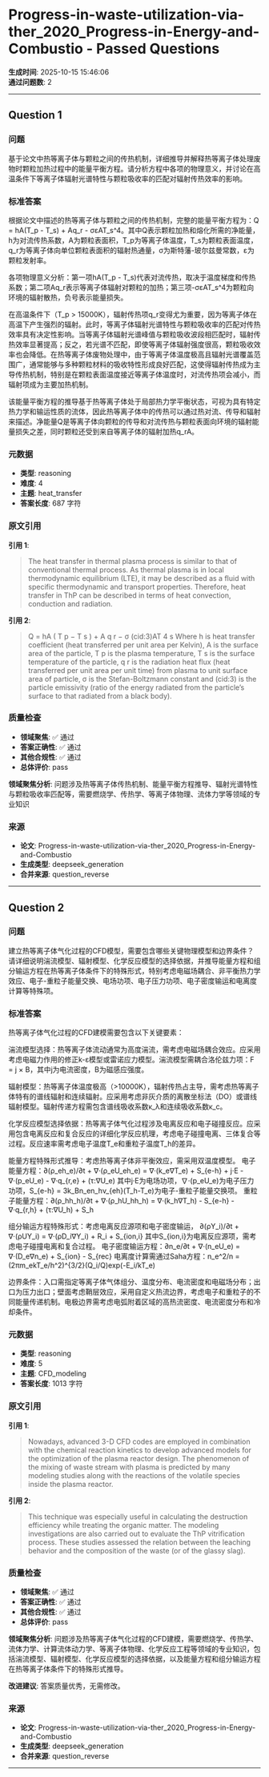 # Progress-in-waste-utilization-via-ther_2020_Progress-in-Energy-and-Combustio - Passed Questions

**生成时间**: 2025-10-15 15:46:06  
**通过问题数**: 2

---

## Question 1

### 问题

基于论文中热等离子体与颗粒之间的传热机制，详细推导并解释热等离子体处理废物时颗粒加热过程中的能量平衡方程。请分析方程中各项的物理意义，并讨论在高温条件下等离子体辐射光谱特性与颗粒吸收率的匹配对辐射传热效率的影响。

### 标准答案

根据论文中描述的热等离子体与颗粒之间的传热机制，完整的能量平衡方程为：Q = hA(T_p - T_s) + Aq_r - σεAT_s^4。其中Q表示颗粒加热和熔化所需的净能量，h为对流传热系数，A为颗粒表面积，T_p为等离子体温度，T_s为颗粒表面温度，q_r为等离子体向单位颗粒表面积的辐射热通量，σ为斯特藩-玻尔兹曼常数，ε为颗粒发射率。

各项物理意义分析：第一项hA(T_p - T_s)代表对流传热，取决于温度梯度和传热系数；第二项Aq_r表示等离子体辐射对颗粒的加热；第三项-σεAT_s^4为颗粒向环境的辐射散热，负号表示能量损失。

在高温条件下（T_p > 15000K），辐射传热项q_r变得尤为重要，因为等离子体在高温下产生强烈的辐射。此时，等离子体辐射光谱特性与颗粒吸收率的匹配对传热效率具有决定性影响。当等离子体辐射光谱峰值与颗粒吸收波段相匹配时，辐射传热效率显著提高；反之，若光谱不匹配，即使等离子体辐射强度很高，颗粒吸收效率也会降低。在热等离子体废物处理中，由于等离子体温度极高且辐射光谱覆盖范围广，通常能够与多种颗粒材料的吸收特性形成良好匹配，这使得辐射传热成为主导传热机制，特别是在颗粒表面温度接近等离子体温度时，对流传热项会减小，而辐射项成为主要加热机制。

该能量平衡方程的推导基于热等离子体处于局部热力学平衡状态，可视为具有特定热力学和输运性质的流体，因此热等离子体中的传热可以通过热对流、传导和辐射来描述。净能量Q是等离子体向颗粒的传导和对流传热与颗粒表面向环境的辐射能量损失之差，同时颗粒还受到来自等离子体的辐射加热q_rA。

### 元数据

- **类型**: reasoning
- **难度**: 4
- **主题**: heat_transfer
- **答案长度**: 687 字符

### 原文引用

**引用 1**:
> The heat transfer in thermal plasma process is similar to that of conventional thermal process. As thermal plasma is in local thermodynamic equilibrium (LTE), it may be described as a fluid with specific thermodynamic and transport properties. Therefore, heat transfer in ThP can be described in terms of heat convection, conduction and radiation.

**引用 2**:
> Q = hA ( T p − T s ) + A q r − σ (cid:3)AT 4 s Where h is heat transfer coefficient (heat transferred per unit area per Kelvin), A is the surface area of the particle, T p is the plasma temperature, T s is the surface temperature of the particle, q r is the radiation heat flux (heat transferred per unit area per unit time) from plasma to unit surface area of particle, σ is the Stefan-Boltzmann constant and (cid:3) is the particle emissivity (ratio of the energy radiated from the particle’s surface to that radiated from a black body).

### 质量检查

- **领域聚焦**: ✅ 通过
- **答案正确性**: ✅ 通过
- **其他合规性**: ✅ 通过
- **总体评价**: pass

**领域聚焦分析**: 问题涉及热等离子体传热机制、能量平衡方程推导、辐射光谱特性与颗粒吸收率匹配等，需要燃烧学、传热学、等离子体物理、流体力学等领域的专业知识

### 来源

- **论文**: Progress-in-waste-utilization-via-ther_2020_Progress-in-Energy-and-Combustio
- **生成类型**: deepseek_generation
- **合并来源**: question_reverse

---

## Question 2

### 问题

建立热等离子体气化过程的CFD模型，需要包含哪些关键物理模型和边界条件？请详细说明湍流模型、辐射模型、化学反应模型的选择依据，并推导能量方程和组分输运方程在热等离子体条件下的特殊形式，特别考虑电磁场耦合、非平衡热力学效应、电子-重粒子能量交换、电场功项、电子压力功项、电子密度输运和电离度计算等特殊项。

### 标准答案

热等离子体气化过程的CFD建模需要包含以下关键要素：

湍流模型选择：热等离子体流动通常为高度湍流，需考虑电磁场耦合效应。应采用考虑电磁力作用的修正k-ε模型或雷诺应力模型。湍流模型需耦合洛伦兹力项：F = j × B，其中j为电流密度，B为磁感应强度。

辐射模型：热等离子体温度极高（>10000K），辐射传热占主导，需考虑热等离子体特有的谱线辐射和连续辐射。应采用考虑非灰介质的离散坐标法（DO）或谱线辐射模型。辐射传递方程需包含谱线吸收系数κ_λ和连续吸收系数κ_c。

化学反应模型选择依据：热等离子体气化过程涉及电离反应和电子碰撞反应。应采用包含电离反应和复合反应的详细化学反应机理，考虑电子碰撞电离、三体复合等过程。反应速率需考虑电子温度T_e和重粒子温度T_h的差异。

能量方程特殊形式推导：考虑热等离子体非平衡效应，需采用双温度模型。
电子能量方程：∂(ρ_eh_e)/∂t + ∇·(ρ_eU_eh_e) = ∇·(k_e∇T_e) + S_{e-h} + j·E - ∇·(p_eU_e) - ∇·q_{r,e} + (τ:∇U_e)
其中j·E为电场功项，∇·(p_eU_e)为电子压力功项，S_{e-h} = 3k_Bn_en_hν_{eh}(T_h-T_e)为电子-重粒子能量交换项。
重粒子能量方程：∂(ρ_hh_h)/∂t + ∇·(ρ_hU_hh_h) = ∇·(k_h∇T_h) - S_{e-h} - ∇·q_{r,h} + (τ:∇U_h) + S_h

组分输运方程特殊形式：考虑电离反应源项和电子密度输运，
∂(ρY_i)/∂t + ∇·(ρUY_i) = ∇·(ρD_i∇Y_i) + R_i + S_{ion,i}
其中S_{ion,i}为电离反应源项，需考虑电子碰撞电离和复合过程。
电子密度输运方程：∂n_e/∂t + ∇·(n_eU_e) = ∇·(D_e∇n_e) + S_{ion} - S_{rec}
电离度计算需通过Saha方程：n_e^2/n = (2πm_ekT_e/h^2)^{3/2}(Q_i/Q)exp(-E_i/kT_e)

边界条件：入口需指定等离子体气体组分、温度分布、电流密度和电磁场分布；出口为压力出口；壁面考虑鞘层效应，采用自定义热流边界，考虑电子和重粒子的不同能量传递机制。电极边界需考虑电弧附着区域的高热流密度、电流密度分布和冷却条件。

### 元数据

- **类型**: reasoning
- **难度**: 5
- **主题**: CFD_modeling
- **答案长度**: 1013 字符

### 原文引用

**引用 1**:
> Nowadays, advanced 3-D CFD codes are employed in combination with the chemical reaction kinetics to develop advanced models for the optimization of the plasma reactor design. The phenomenon of the mixing of waste stream with plasma is predicted by many modeling studies along with the reactions of the volatile species inside the plasma reactor.

**引用 2**:
> This technique was especially useful in calculating the destruction efficiency while treating the organic matter. The modeling investigations are also carried out to evaluate the ThP vitrification process. These studies assessed the relation between the leaching behavior and the composition of the waste (or of the glassy slag).

### 质量检查

- **领域聚焦**: ✅ 通过
- **答案正确性**: ✅ 通过
- **其他合规性**: ✅ 通过
- **总体评价**: pass

**领域聚焦分析**: 问题涉及热等离子体气化过程的CFD建模，需要燃烧学、传热学、流体力学、计算流体动力学、等离子体物理、化学反应工程等领域的专业知识，包括湍流模型、辐射模型、化学反应模型的选择依据，以及能量方程和组分输运方程在热等离子体条件下的特殊形式推导。

**改进建议**: 答案质量优秀，无需修改。

### 来源

- **论文**: Progress-in-waste-utilization-via-ther_2020_Progress-in-Energy-and-Combustio
- **生成类型**: deepseek_generation
- **合并来源**: question_reverse

---

